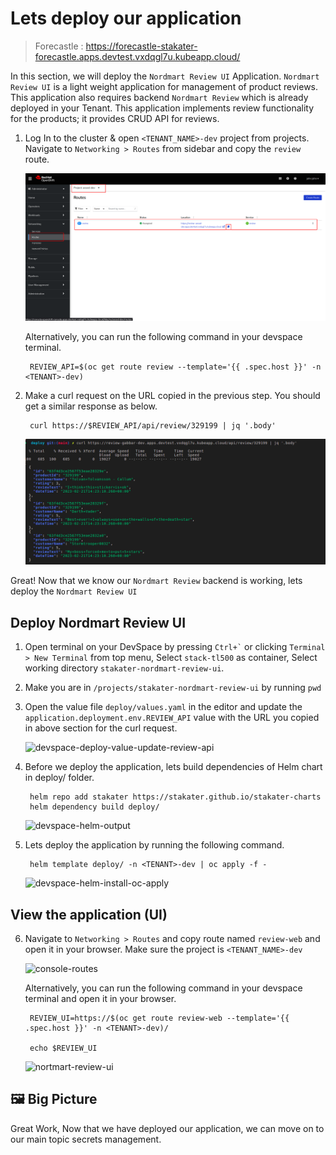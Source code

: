 # Lets deploy our application 
> Forecastle : https://forecastle-stakater-forecastle.apps.devtest.vxdqgl7u.kubeapp.cloud/

In this section, we will deploy the `Nordmart Review UI` Application. `Nordmart Review UI` is a light weight application for management of product reviews. This application also requires backend `Nordmart Review` which is already deployed in your Tenant. This application implements review functionality for the products; it provides CRUD API for reviews.

1. Log In to the cluster & open `<TENANT_NAME>-dev` project from projects. Navigate to `Networking > Routes` from sidebar and copy the `review` route.

    ![console-review-route](images/console-review-route.png)

    Alternatively, you can run the following command in your devspace terminal. 

        REVIEW_API=$(oc get route review --template='{{ .spec.host }}' -n <TENANT>-dev)

3. Make a curl request on the URL copied in the previous step. You should get a similar response as below.

        curl https://$REVIEW_API/api/review/329199 | jq '.body'
    ![curl-response](images/curl-response.png)

Great! Now that we know our `Nordmart Review` backend is working, lets deploy the `Nordmart Review UI`

## Deploy Nordmart Review UI

1. Open terminal on your DevSpace by pressing `` Ctrl+` `` or clicking `Terminal > New Terminal` from top menu, Select `stack-tl500` as container, Select working directory `stakater-nordmart-review-ui`.

2. Make you are in `/projects/stakater-nordmart-review-ui` by running `pwd` 

3. Open the value file `deploy/values.yaml` in the editor and update the `application.deployment.env.REVIEW_API` value with the URL you copied in above section for the curl request.

    ![devspace-deploy-value-update-review-api](images/devspace-deploy-value-update-review-api.png)

4. Before we deploy the application, lets build dependencies of Helm chart in deploy/ folder.

        helm repo add stakater https://stakater.github.io/stakater-charts
        helm dependency build deploy/

    ![devspace-helm-output](images/devspace-helm-output.png)

5. Lets deploy the application by running the following command. 

        helm template deploy/ -n <TENANT>-dev | oc apply -f -

    ![devspace-helm-install-oc-apply](images/devspace-helm-install-oc-apply.png)

## View the application (UI)

6. Navigate to `Networking > Routes` and copy route named `review-web` and open it in your browser. Make sure the project is `<TENANT_NAME>-dev`

    ![console-routes](./images/console-routes.png)

    Alternatively, you can run the following command in your devspace terminal and open it in your browser.

        REVIEW_UI=https://$(oc get route review-web --template='{{ .spec.host }}' -n <TENANT>-dev)/

        echo $REVIEW_UI

    ![nortmart-review-ui](./images/nordmart-review-ui.png)

## 🖼️ Big Picture

Great Work, Now that we have deployed our application, we can move on to our main topic secrets management.


